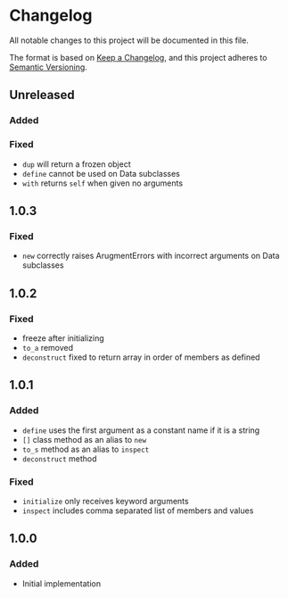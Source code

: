 # Changelog

All notable changes to this project will be documented in this file.

The format is based on [Keep a Changelog](https://keepachangelog.com/en/1.0.0/),
and this project adheres to [Semantic Versioning](https://semver.org/spec/v2.0.0.html).

## Unreleased

### Added

### Fixed

- `dup` will return a frozen object
- `define` cannot be used on Data subclasses
- `with` returns `self` when given no arguments

## 1.0.3

### Fixed

- `new` correctly raises ArugmentErrors with incorrect arguments on Data subclasses

## 1.0.2

### Fixed

- freeze after initializing
- `to_a` removed
- `deconstruct` fixed to return array in order of members as defined

## 1.0.1

### Added 

- `define` uses the first argument as a constant name if it is a string
- `[]` class method as an alias to `new`
- `to_s` method as an alias to `inspect`
- `deconstruct` method

### Fixed

- `initialize` only receives keyword arguments
- `inspect` includes comma separated list of members and values

## 1.0.0

### Added

- Initial implementation
